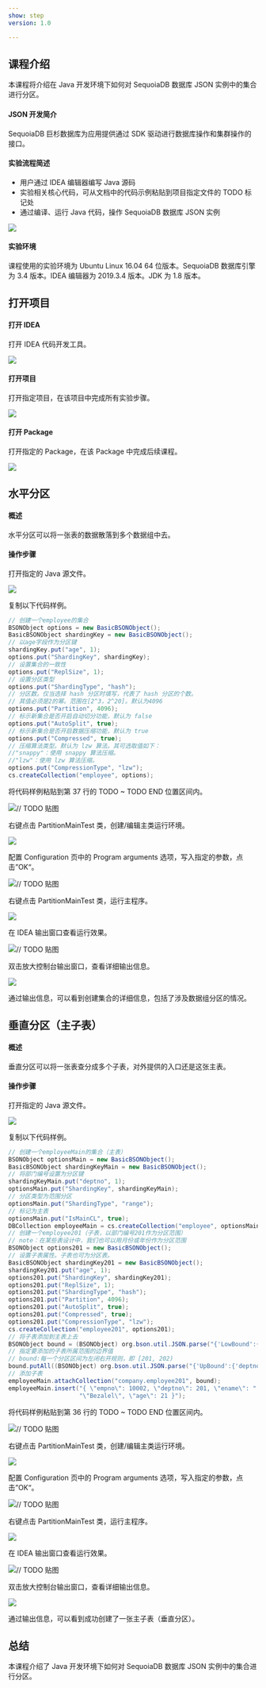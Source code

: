 ```yaml
---
show: step
version: 1.0

---
```


## 课程介绍

本课程将介绍在 Java 开发环境下如何对 SequoiaDB 数据库 JSON 实例中的集合进行分区。

#### JSON 开发简介

SequoiaDB 巨杉数据库为应用提供通过 SDK 驱动进行数据库操作和集群操作的接口。

#### 实验流程简述

- 用户通过 IDEA 编辑器编写 Java 源码
- 实验相关核心代码，可从文档中的代码示例粘贴到项目指定文件的 TODO 标记处
- 通过编译、运行 Java 代码，操作 SequoiaDB 数据库 JSON 实例

![](https://doc.shiyanlou.com/courses/1736/1207281/7b1731fc121e3b460dcd9841eb0218a6-0)

#### 实验环境

课程使用的实验环境为 Ubuntu Linux 16.04 64 位版本。SequoiaDB 数据库引擎为 3.4 版本。IDEA 编辑器为 2019.3.4 版本。JDK 为 1.8 版本。

## 打开项目

#### 打开 IDEA

打开 IDEA 代码开发工具。

![](https://doc.shiyanlou.com/courses/1736/1207281/06650396616c742995bb63fcf933fac5-0)

#### 打开项目

打开指定项目，在该项目中完成所有实验步骤。

![](https://doc.shiyanlou.com/courses/1736/1207281/9f17386c8098e8f4e46634f208fcd36b-0)

#### 打开 Package

打开指定的 Package，在该 Package 中完成后续课程。

![](https://doc.shiyanlou.com/courses/1736/1207281/cf8b0700bc40d2f220cb73f9f39700cd-0)

## 水平分区

#### 概述

水平分区可以将一张表的数据散落到多个数据组中去。

#### 操作步骤

打开指定的 Java 源文件。

![](https://doc.shiyanlou.com/courses/1736/1207281/0ed83b48c2bf3e62388a2e0135d17857-0)

复制以下代码样例。

```java
// 创建一个employee的集合
BSONObject options = new BasicBSONObject();
BasicBSONObject shardingKey = new BasicBSONObject();
// 以age字段作为分区键
shardingKey.put("age", 1);
options.put("ShardingKey", shardingKey);
// 设置集合的一致性
options.put("ReplSize", 1);
// 设置分区类型
options.put("ShardingType", "hash");
// 分区数。仅当选择 hash 分区时填写，代表了 hash 分区的个数。
// 其值必须是2的幂。范围在[2^3，2^20]。默认为4096
options.put("Partition", 4096);
// 标示新集合是否开启自动切分功能，默认为 false
options.put("AutoSplit", true);
// 标示新集合是否开启数据压缩功能，默认为 true
options.put("Compressed", true);
// 压缩算法类型。默认为 lzw 算法。其可选取值如下：
//"snappy"：使用 snappy 算法压缩。
//"lzw"：使用 lzw 算法压缩。
options.put("CompressionType", "lzw");
cs.createCollection("employee", options);
```

将代码样例粘贴到第 37 行的 TODO ~ TODO END 位置区间内。

![// TODO 贴图](https://doc.shiyanlou.com/courses/1736/1207281/59a894da9149e308f4dcf0d0cba52470-0)

右键点击 PartitionMainTest 类，创建/编辑主类运行环境。

![](https://doc.shiyanlou.com/courses/1736/1207281/278866f798cc5c4e85448e2e7c0b440f-0)

配置 Configuration 页中的 Program arguments 选项，写入指定的参数，点击”OK“。

![// TODO 贴图](https://doc.shiyanlou.com/courses/1736/1207281/4d4217cc728197b5bec8e288f0b311c2-0) 

右键点击 PartitionMainTest 类，运行主程序。

![](https://doc.shiyanlou.com/courses/1736/1207281/5cfa14db36749e15b9062d66c5559ff4-0)

在 IDEA 输出窗口查看运行效果。

![// TODO 贴图](https://doc.shiyanlou.com/courses/1736/1207281/cd6f31fc46502a9df479ec4fa510f1da-0)

双击放大控制台输出窗口，查看详细输出信息。

![](https://doc.shiyanlou.com/courses/1736/1207281/0d88bb1f1d4bdeab40e4b74755853d5b-0)

通过输出信息，可以看到创建集合的详细信息，包括了涉及数据组分区的情况。

## 垂直分区（主子表）

#### 概述

垂直分区可以将一张表查分成多个子表，对外提供的入口还是这张主表。

#### 操作步骤

打开指定的 Java 源文件。

![](https://doc.shiyanlou.com/courses/1736/1207281/88e14a9d3e73b76d88c849134f4ed13a-0)

复制以下代码样例。

```java
// 创建一个employeeMain的集合（主表）
BSONObject optionsMain = new BasicBSONObject();
BasicBSONObject shardingKeyMain = new BasicBSONObject();
// 将部门编号设置为分区键
shardingKeyMain.put("deptno", 1);
optionsMain.put("ShardingKey", shardingKeyMain);
// 分区类型为范围分区
optionsMain.put("ShardingType", "range");
// 标记为主表
optionsMain.put("IsMainCL", true);
DBCollection employeeMain = cs.createCollection("employee", optionsMain);
// 创建一个employee201（子表，以部门编号201作为分区范围）
// note：在某些表设计中，我们也可以用月份或年份作为分区范围
BSONObject options201 = new BasicBSONObject();
// 设置子表属性。子表也可为分区表。
BasicBSONObject shardingKey201 = new BasicBSONObject();
shardingKey201.put("age", 1);
options201.put("ShardingKey", shardingKey201);
options201.put("ReplSize", 1);
options201.put("ShardingType", "hash");
options201.put("Partition", 4096);
options201.put("AutoSplit", true);
options201.put("Compressed", true);
options201.put("CompressionType", "lzw");
cs.createCollection("employee201", options201);
// 将子表添加到主表上去
BSONObject bound = (BSONObject) org.bson.util.JSON.parse("{'LowBound':{'deptno':201}}");
// 指定要添加的子表所属范围的边界值
// bound:每一个分区区间为左闭右开规则，即 [201, 202)
bound.putAll((BSONObject) org.bson.util.JSON.parse("{'UpBound':{'deptno':202}}"));
// 添加子表
employeeMain.attachCollection("company.employee201", bound);
employeeMain.insert("{ \"empno\": 10002, \"deptno\": 201, \"ename\": " +
                    "\"Bezalel\", \"age\": 21 }");
```

将代码样例粘贴到第 36 行的 TODO ~ TODO END 位置区间内。

![// TODO 贴图](https://doc.shiyanlou.com/courses/1736/1207281/71575ec31af0cd190d8e4335b6605441-0)

右键点击 PartitionMainTest 类，创建/编辑主类运行环境。

![](https://doc.shiyanlou.com/courses/1736/1207281/278866f798cc5c4e85448e2e7c0b440f-0)

配置 Configuration 页中的 Program arguments 选项，写入指定的参数，点击”OK“。

![// TODO 贴图](https://doc.shiyanlou.com/courses/1736/1207281/e90c5a16997947877d90dc48958577f2-0) 

右键点击 PartitionMainTest 类，运行主程序。

![](https://doc.shiyanlou.com/courses/1736/1207281/5cfa14db36749e15b9062d66c5559ff4-0)

在 IDEA 输出窗口查看运行效果。

![// TODO 贴图](https://doc.shiyanlou.com/courses/1736/1207281/cd6f31fc46502a9df479ec4fa510f1da-0)

双击放大控制台输出窗口，查看详细输出信息。

![](https://doc.shiyanlou.com/courses/1736/1207281/01c7f6fc1606b6c9553a5a95a0145467-0)

通过输出信息，可以看到成功创建了一张主子表（垂直分区）。



## 总结

本课程介绍了 Java 开发环境下如何对 SequoiaDB 数据库 JSON 实例中的集合进行分区。
